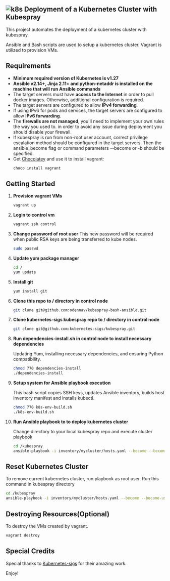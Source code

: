## ![k8s](https://github.com/odennav/terraform-k8s-aws_ec2/blob/main/docs/icons8-kubernetes-48.png)  Deployment of a Kubernetes Cluster with Kubespray   

This project automates the deployment of a kubernetes cluster with kubespray.

Ansible and Bash scripts are used to setup a kubernetes cluster.
Vagrant is utilized to provision VMs.


## Requirements

- **Minimum required version of Kubernetes is v1.27**
- **Ansible v2.14+, Jinja 2.11+ and python-netaddr is installed on the machine that will run Ansible commands**
- The target servers must have **access to the Internet** in order to pull docker images. Otherwise, additional configuration is required.
- The target servers are configured to allow **IPv4 forwarding**.
- If using IPv6 for pods and services, the target servers are configured to allow **IPv6 forwarding**.
- The **firewalls are not managed**, you'll need to implement your own rules the way you used to.
    in order to avoid any issue during deployment you should disable your firewall.
- If kubespray is run from non-root user account, correct privilege escalation method
    should be configured in the target servers. Then the ansible_become flag
    or command parameters --become or -b should be specified.
- Get [Chocolatey](https://chocolatey.org/install) and use it to install vagrant:
  ```bash
  choco install vagrant
  ```

## Getting Started
1. **Provision vagrant VMs**
   ```bash
   vagrant up
   ```

2. **Login to control vm**
   ```bash
   vagrant ssh control
   ```

3. **Change password of root user**
   This new password will be required when public RSA keys are being transferred to kube nodes.
   ```bash
   sudo passwd
   ```

4. **Update yum package manager**
   ```bash
   cd /
   yum update
   ```

5. **Install git**
   ```bash
   yum install git
   ```

6. **Clone this repo to / directory in control node**
   ```bash
   git clone git@github.com:odennav/kubespray-bash-ansible.git
   ```

7. **Clone kubernetes-sigs kubespray repo to / directory in control node**
   ```bash
   git clone git@github.com:kubernetes-sigs/kubespray.git
   ```

8. **Run dependencies-install.sh in control node to install necessary dependencies**

   Updating Yum, installing necessary dependencies, and ensuring Python compatibility.
   ```bash
   chmod 770 dependencies-install
   ./dependencies-install
   ```
   

9. **Setup system for Ansible playbook execution**

    This bash script copies SSH keys, updates Ansible inventory, builds host inventory manifest and installs kubectl.
    ```bash
    chmod 770 k8s-env-build.sh
    ./k8s-env-build.sh
    ```


   
10. **Run Ansible playbook to to deploy kubernetes cluster**
    
    Change directory to your local kubespray repo and execute cluster playbook
    ```bash
    cd /kubespray
    ansible-playbook -i inventory/mycluster/hosts.yaml --become --become-user=root cluster.yml   
    ```

## Reset Kubernetes Cluster
To remove current kubernetes cluster, run playbook as root user.
Run this command in kubespray directory
  ```bash
  cd /kubespray
  ansible-playbook -i inventory/mycluster/hosts.yaml --become --become-user=root  reset.yml
  ```
## Destroying Resources(Optional)
To destroy the VMs created by vagrant.
  ```bash
  vagrant destroy
  ```

## Special Credits

Special thanks to [Kubernetes-sigs](https://https://github.com/kubernetes-sigs) for their amazing work.


Enjoy!
